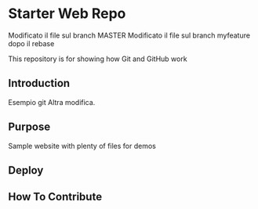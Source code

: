 # Starter Web Repo

Modificato il file sul branch MASTER
Modificato il file sul branch myfeature dopo il rebase


This repository is for showing how Git and GitHub work

## Introduction
Esempio git
Altra modifica.
## Purpose

Sample website with plenty of files for demos

## Deploy

## How To Contribute

